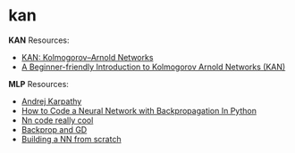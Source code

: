 # kan

**KAN** Resources:
- [KAN: Kolmogorov–Arnold Networks](https://arxiv.org/pdf/2404.19756)
- [A Beginner-friendly Introduction to Kolmogorov Arnold Networks (KAN)](https://www.dailydoseofds.com/a-beginner-friendly-introduction-to-kolmogorov-arnold-networks-kan/)

**MLP** Resources:
- [Andrej Karpathy](https://www.youtube.com/watch?v=VMj-3S1tku0&list=PLAqhIrjkxbuWI23v9cThsA9GvCAUhRvKZ&index=1)
- [How to Code a Neural Network with Backpropagation In Python](https://machinelearningmastery.com/implement-backpropagation-algorithm-scratch-python/)
- [Nn code really cool](https://github.com/t9nzin/mnist-from-scratch/blob/main/src/neural_network.py)
- [Backprop and GD](https://www.pycodemates.com/2023/02/backpropagation-and-gradient-descent-simplified.html)
- [Building a NN from scratch](https://www.pycodemates.com/2023/04/coding-a-neural-network-from-scratch-using-python.html)
